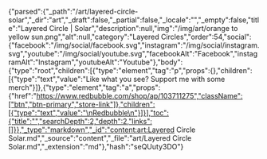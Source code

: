 {"parsed":{"_path":"/art/layered-circle-solar","_dir":"art","_draft":false,"_partial":false,"_locale":"","_empty":false,"title":"Layered Circle | Solar","description":null,"img":"/img/art/orange to yellow sun.png","alt":null,"category":"Layered Circles","order":54,"social":{"facebook":"/img/social/facebook.svg","instagram":"/img/social/instagram.svg","youtube":"/img/social/youtube.svg","facebookAlt":"Facebook","instagramAlt":"Instagram","youtubeAlt":"Youtube"},"body":{"type":"root","children":[{"type":"element","tag":"p","props":{},"children":[{"type":"text","value":"Like what you see? Support me with some merch"}]},{"type":"element","tag":"a","props":{"href":"https://www.redbubble.com/shop/ap/103711275","className":["btn","btn-primary","store-link"]},"children":[{"type":"text","value":"\nRedbubble\n"}]}],"toc":{"title":"","searchDepth":2,"depth":2,"links":[]}},"_type":"markdown","_id":"content:art:Layered Circle Solar.md","_source":"content","_file":"art/Layered Circle Solar.md","_extension":"md"},"hash":"seQUuty3DO"}